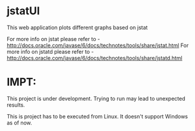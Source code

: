 jstatUI
=======

This web application plots different graphs based on jstat

For more info on jstat please refer to - http://docs.oracle.com/javase/6/docs/technotes/tools/share/jstat.html
For more info on jstatd please refer to - http://docs.oracle.com/javase/6/docs/technotes/tools/share/jstatd.html

IMPT:
=====

This project is under development. Trying to run may lead to unexpected results.

This is project has to be executed from Linux. It doesn't support Windows as of now. 